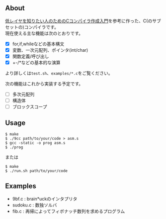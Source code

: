## About
[低レイヤを知りたい人のためのCコンパイラ作成入門](https://www.sigbus.info/compilerbook)を参考に作った、C(のサブセットの)コンパイラです。  
現在使える主な機能は次のとおりです。  
- [x] for,if,whileなどの基本構文  
- [x] 変数、一次元配列、ポインタ(int/char)  
- [x] 関数定義/呼び出し  
- [x] +-/\*などの基本的な演算  

より詳しくは`test.sh`、`examples/*.c`をご覧ください。  

次の機能はこれから実装する予定です。  
- [ ] 多次元配列  
- [ ] 構造体  
- [ ] ブロックスコープ  

## Usage
    $ make
    $ ./9cc path/to/your/code > asm.s
    $ gcc -static -o prog asm.s
    $ ./prog
または  

    $ make  
    $ ./run.sh path/to/your/code

## Examples
- 9bf.c : brain*uckのインタプリタ
- sudoku.c : 数独ソルバ
- fib.c : 再帰によってフィボナッチ数列を求めるプログラム

